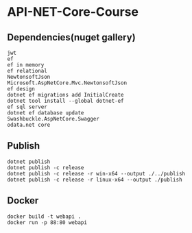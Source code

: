 # API-NET-Core-Course
## Dependencies(nuget gallery)
```
jwt
ef
ef in memory
ef relational
NewtonsoftJson
Microsoft.AspNetCore.Mvc.NewtonsoftJson 
ef design
dotnet ef migrations add InitialCreate
dotnet tool install --global dotnet-ef
ef sql server
dotnet ef database update
Swashbuckle.AspNetCore.Swagger 
odata.net core

```

## Publish

```
dotnet publish
dotnet publish -c release
dotnet publish -c release -r win-x64 --output ./../publish
dotnet publish -c release -r linux-x64 --output ./publish
```
## Docker
```
docker build -t webapi .
docker run -p 88:80 webapi
```
